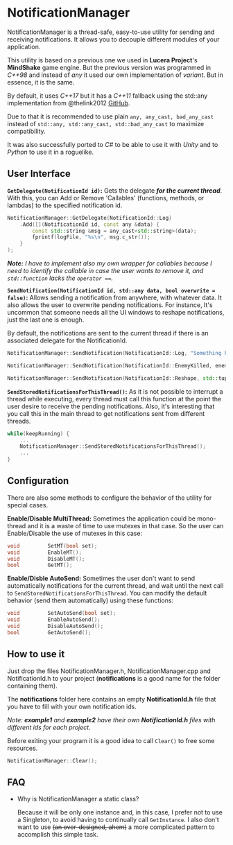 # NotificationManager

​NotificationManager is a thread-safe, easy-to-use utility for sending and receiving notifications. It allows you to decouple different modules of your application.

This utility is based on a previous one we used in **Lucera Project**'s **MindShake** game engine. But the previous version was programmed in _C++98_ and instead of _any_ it used our own implementation of _variant_. But in essence, it is the same.

By default, it uses _C++17_ but it has a _C++11_ fallback using the std::any implementation from @thelink2012 [GitHub](https://github.com/thelink2012/any).

Due to that it is recommended to use plain ```any, any_cast, bad_any_cast``` instead of ```std::any, std::any_cast, std::bad_any_cast``` to maximize compatibility.

It was also successfully ported to _C#_ to be able to use it with _Unity_ and to _Python_ to use it in a roguelike.

## User Interface

**```GetDelegate(NotificationId id)```:** Gets the delegate **_for the current thread_**. With this, you can Add or Remove 'Callables' (functions, methods, or lambdas) to the specified notification id.

```cpp
NotificationManager::GetDelegate(NotificationId::Log)
    .Add([](NotificationId id, const any &data) {
        const std::string &msg = any_cast<std::string>(data);
        fprintf(logFile, "%s\n", msg.c_str());
    }
);
```

_**Note:** I have to implement also my own wrapper for callables because I need to identify the callable in case the user wants to remove it, and ```std::function``` lacks the ```operator ==```._

**```SendNotification(NotificationId id, std::any data, bool overwrite = false)```:** Allows sending a notification from anywhere, with whatever data. It also allows the user to overwrite pending notifications. For instance, It's uncommon that someone needs all the UI windows to reshape notifications, just the last one is enough.

By default, the notifications are sent to the current thread if there is an associated delegate for the NotificationId.

```cpp
NotificationManager::SendNotification(NotificationId::Log, "Something happened"s);

NotificationManager::SendNotification(NotificationId::EnemyKilled, enemy);

NotificationManager::SendNotification(NotificationId::Reshape, std::tuple(width, height));
```

**```SendStoredNotificationsForThisThread()```:** As it is not possible to interrupt a thread while executing, every thread must call this function at the point the user desire to receive the pending notifications. Also, it's interesting that you call this in the main thread to get notifications sent from different threads.

```cpp
while(keepRunning) {
    ...
    NotificationManager::SendStoredNotificationsForThisThread();
    ...
}
```

## Configuration

There are also some methods to configure the behavior of the utility for special cases.

**Enable/Disable MultiThread:** Sometimes the application could be mono-thread and it is a waste of time to use mutexes in that case. So the user can Enable/Disable the use of mutexes in this case:

```cpp
void         SetMT(bool set);
void         EnableMT();
void         DisableMT();
bool         GetMT();
```

**Enable/Disble AutoSend:** Sometimes the user don't want to send automatically notifications for the current thread, and wait until the next call to ```SendStoredNotificationsForThisThread```. You can modify the default behavior (send them automatically) using these functions:

```cpp
void         SetAutoSend(bool set);
void         EnableAutoSend();
void         DisableAutoSend();
bool         GetAutoSend();
```

## How to use it

Just drop the files NotificationManager.h, NotificationManager.cpp and NotificationId.h to your project (**notifications** is a good name for the folder containing them).

The **notifications** folder here contains an empty **NotificationId.h** file that you have to fill with your own notification ids.

_Note: **example1** and **example2** have their own **NotificationId.h** files with different ids for each project._

Before exiting your program it is a good idea to call ```Clear()``` to free some resources.

```cpp
NotificationManager::Clear();
```

## FAQ

* Why is NotificationManager a static class?

    Because it will be only one instance and, in this case, I prefer not to use a Singleton, to avoid having to continually call ```GetInstance```.
    I also don't want to use ~~(an over-designed, ahem)~~ a more complicated pattern to accomplish this simple task.
